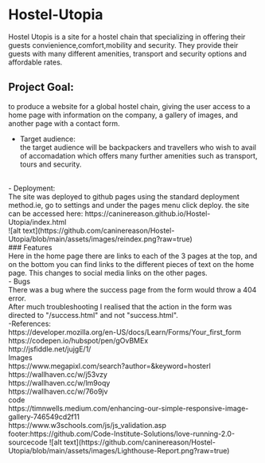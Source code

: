 # Hostel-Utopia
Hostel Utopis is a site for a hostel chain that specializing in offering their guests convienience,comfort,mobility and security. They provide their guests with many different amenities, transport and security options and affordable rates.
## Project Goal:  <br> 
to produce a website for a global hostel chain, giving the user access to a home page with information on the company, a gallery of images, and another page
with a contact form.
 <br> 

- Target audience: <br> 
the target audience will be backpackers and travellers who wish to avail of accomadation which offers many further amenities such as transport, tours and security.
 <br> 
- Deployment: <br> 
The site was deployed to github pages using the standard deployment method.ie, go to settings and under the pages menu click deploy.
the site can be accessed here: https://caninereason.github.io/Hostel-Utopia/index.html
 <br> 
 ![alt text](https://github.com/caninereason/Hostel-Utopia/blob/main/assets/images/reindex.png?raw=true)
 <br> 
### Features<br> 
Here in the home page there are links to each of the 3 pages at the top, and on the bottom you can find links to the different pieces of text on the home page. This changes to social media links on the other pages. <br> 
- Bugs<br> 
There was a bug where the success page from the form would throw a 404 error. <br>  After much troubleshooting I realised that the action in the form was directed to "/success.html" and not "success.html".
 <br> 
-References: <br> 
https://developer.mozilla.org/en-US/docs/Learn/Forms/Your_first_form <br> 
https://codepen.io/hubspot/pen/gOvBMEx <br> 
http://jsfiddle.net/jujgE/1/ <br> 
Images <br> 
https://www.megapixl.com/search?author=&keyword=hosterl <br> 
https://wallhaven.cc/w/j53vzy <br> 
https://wallhaven.cc/w/lm9oqy <br> 
https://wallhaven.cc/w/76o9jv <br> 
code <br> 
https://timnwells.medium.com/enhancing-our-simple-responsive-image-gallery-746549cd2f11 <br> 
https://www.w3schools.com/js/js_validation.asp <br> 
footer:https://github.com/Code-Institute-Solutions/love-running-2.0-sourcecode
![alt text](https://github.com/caninereason/Hostel-Utopia/blob/main/assets/images/Lighthouse-Report.png?raw=true)